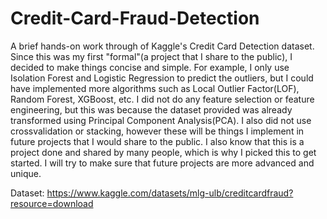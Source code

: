 # Credit-Card-Fraud-Detection
A brief hands-on work through of Kaggle's Credit Card Detection dataset. Since this was my first "formal"(a project that I share to the public), I decided to make things concise and simple. For example, I only use Isolation Forest and Logistic Regression to predict the outliers, but I could have implemented more algorithms such as Local Outlier Factor(LOF), Random Forest, XGBoost, etc. I did not do any feature selection or feature engineering, but this was because the dataset provided was already transformed using Principal Component Analysis(PCA). I also did not use crossvalidation or stacking, however these will be things I implement in future projects that I would share to the public. I also know that this is a project done and shared by many people, which is why I picked this to get started. I will try to make sure that future projects are more advanced and unique.

Dataset: https://www.kaggle.com/datasets/mlg-ulb/creditcardfraud?resource=download


